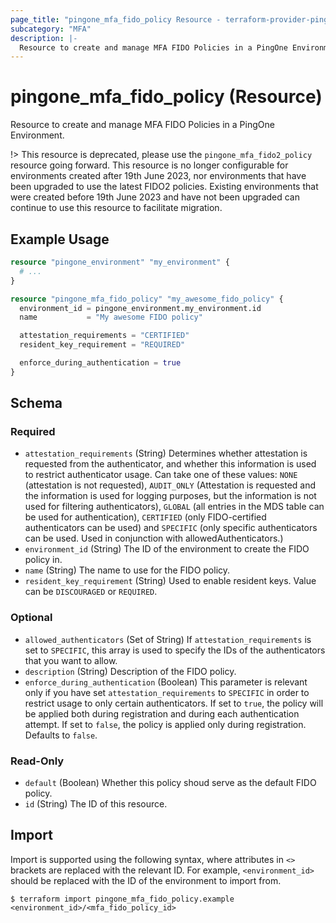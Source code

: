 ```yaml
---
page_title: "pingone_mfa_fido_policy Resource - terraform-provider-pingone"
subcategory: "MFA"
description: |-
  Resource to create and manage MFA FIDO Policies in a PingOne Environment.
---
```


# pingone_mfa_fido_policy (Resource)

Resource to create and manage MFA FIDO Policies in a PingOne Environment.

!> This resource is deprecated, please use the `pingone_mfa_fido2_policy` resource going forward.  This resource is no longer configurable for environments created after 19th June 2023, nor environments that have been upgraded to use the latest FIDO2 policies. Existing environments that were created before 19th June 2023 and have not been upgraded can continue to use this resource to facilitate migration.

## Example Usage

```terraform
resource "pingone_environment" "my_environment" {
  # ...
}

resource "pingone_mfa_fido_policy" "my_awesome_fido_policy" {
  environment_id = pingone_environment.my_environment.id
  name           = "My awesome FIDO policy"

  attestation_requirements = "CERTIFIED"
  resident_key_requirement = "REQUIRED"

  enforce_during_authentication = true
}
```

<!-- schema generated by tfplugindocs -->
## Schema

### Required

- `attestation_requirements` (String) Determines whether attestation is requested from the authenticator, and whether this information is used to restrict authenticator usage. Can take one of these values: `NONE` (attestation is not requested), `AUDIT_ONLY` (Attestation is requested and the information is used for logging purposes, but the information is not used for filtering authenticators), `GLOBAL` (all entries in the MDS table can be used for authentication), `CERTIFIED` (only FIDO-certified authenticators can be used) and `SPECIFIC` (only specific authenticators can be used. Used in conjunction with allowedAuthenticators.)
- `environment_id` (String) The ID of the environment to create the FIDO policy in.
- `name` (String) The name to use for the FIDO policy.
- `resident_key_requirement` (String) Used to enable resident keys. Value can be `DISCOURAGED` or `REQUIRED`.

### Optional

- `allowed_authenticators` (Set of String) If `attestation_requirements` is set to `SPECIFIC`, this array is used to specify the IDs of the authenticators that you want to allow.
- `description` (String) Description of the FIDO policy.
- `enforce_during_authentication` (Boolean) This parameter is relevant only if you have set `attestation_requirements` to `SPECIFIC` in order to restrict usage to only certain authenticators. If set to `true`, the policy will be applied both during registration and during each authentication attempt. If set to `false`, the policy is applied only during registration. Defaults to `false`.

### Read-Only

- `default` (Boolean) Whether this policy shoud serve as the default FIDO policy.
- `id` (String) The ID of this resource.

## Import

Import is supported using the following syntax, where attributes in `<>` brackets are replaced with the relevant ID.  For example, `<environment_id>` should be replaced with the ID of the environment to import from.

```shell
$ terraform import pingone_mfa_fido_policy.example <environment_id>/<mfa_fido_policy_id>
```
